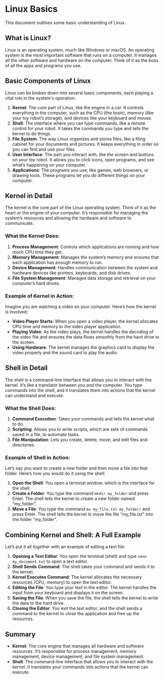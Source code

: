 # Linux Basics

This document outlines some basic understanding of Linux.

## What is Linux?

Linux is an operating system, much like Windows or macOS. An operating system is the most important software that runs on a computer. It manages all the other software and hardware on the computer. Think of it as the boss of all the apps and programs you use.

## Basic Components of Linux

Linux can be broken down into several basic components, each playing a vital role in the system's operation:

1. **Kernel**: The core part of Linux, like the engine in a car. It controls everything in the computer, such as the CPU (the brain), memory (like your toy robot’s storage), and devices like your keyboard and mouse.
2. **Shell**: The interface where you can type commands, like a remote control for your robot. It takes the commands you type and tells the kernel to do things.
3. **File System**: The way Linux organizes and stores files, like a filing cabinet for your documents and pictures. It keeps everything in order so you can find and use your files.
4. **User Interface**: The part you interact with, like the screen and buttons on your toy robot. It allows you to click icons, open programs, and see what’s happening on your computer.
5. **Applications**: The programs you use, like games, web browsers, or drawing tools. These programs let you do different things on your computer.

## Kernel in Detail

The kernel is the core part of the Linux operating system. Think of it as the heart or the engine of your computer. It’s responsible for managing the system’s resources and allowing the hardware and software to communicate.

### What the Kernel Does:
1. **Process Management**: Controls which applications are running and how much CPU time they get.
2. **Memory Management**: Manages the system’s memory and ensures that each application has enough memory to run.
3. **Device Management**: Handles communication between the system and hardware devices like printers, keyboards, and disk drives.
4. **File System Management**: Manages data storage and retrieval on your computer’s hard drives.

### Example of Kernel in Action:
Imagine you are watching a video on your computer. Here’s how the kernel is involved:
- **Video Player Starts**: When you open a video player, the kernel allocates CPU time and memory to the video player application.
- **Playing Video**: As the video plays, the kernel handles the decoding of the video file and ensures the data flows smoothly from the hard drive to the screen.
- **Using Hardware**: The kernel manages the graphics card to display the video properly and the sound card to play the audio.

## Shell in Detail

The shell is a command-line interface that allows you to interact with the kernel. It’s like a translator between you and the computer. You type commands into the shell, and it translates them into actions that the kernel can understand and execute.

### What the Shell Does:
1. **Command Execution**: Takes your commands and tells the kernel what to do.
2. **Scripting**: Allows you to write scripts, which are sets of commands saved in a file, to automate tasks.
3. **File Manipulation**: Lets you create, delete, move, and edit files and directories.

### Example of Shell in Action:
Let’s say you want to create a new folder and then move a file into that folder. Here’s how you would do it using the shell:
1. **Open the Shell**: You open a terminal window, which is the interface for the shell.
2. **Create a Folder**: You type the command `mkdir my_folder` and press Enter. The shell tells the kernel to create a new folder named “my_folder”.
3. **Move a File**: You type the command `mv my_file.txt my_folder/` and press Enter. The shell tells the kernel to move the file “my_file.txt” into the folder “my_folder”.

## Combining Kernel and Shell: A Full Example

Let’s put it all together with an example of editing a text file:
1. **Opening a Text Editor**: You open the terminal (shell) and type `nano my_document.txt` to open a text editor.
2. **Shell Sends Command**: The shell takes your command and sends it to the kernel.
3. **Kernel Executes Command**: The kernel allocates the necessary resources (CPU, memory) to open the text editor.
4. **Editing the File**: You type your text in the editor. The kernel handles the input from your keyboard and displays it on the screen.
5. **Saving the File**: When you save the file, the shell tells the kernel to write the data to the hard drive.
6. **Closing the Editor**: You exit the text editor, and the shell sends a command to the kernel to close the application and free up the resources.

## Summary
- **Kernel**: The core engine that manages all hardware and software resources. It’s responsible for process management, memory management, device management, and file system management.
- **Shell**: The command-line interface that allows you to interact with the kernel. It translates your commands into actions that the kernel can execute.


